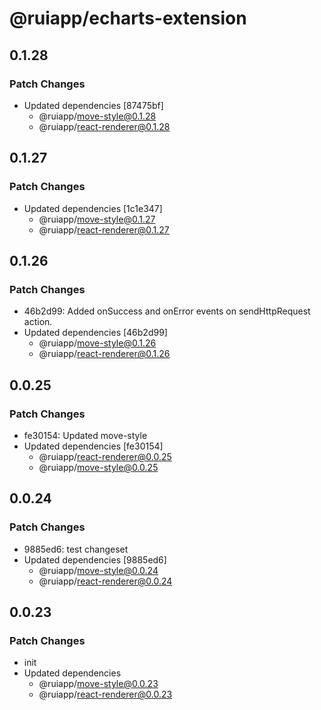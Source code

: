 # @ruiapp/echarts-extension

## 0.1.28

### Patch Changes

- Updated dependencies [87475bf]
  - @ruiapp/move-style@0.1.28
  - @ruiapp/react-renderer@0.1.28

## 0.1.27

### Patch Changes

- Updated dependencies [1c1e347]
  - @ruiapp/move-style@0.1.27
  - @ruiapp/react-renderer@0.1.27

## 0.1.26

### Patch Changes

- 46b2d99: Added onSuccess and onError events on sendHttpRequest action.
- Updated dependencies [46b2d99]
  - @ruiapp/move-style@0.1.26
  - @ruiapp/react-renderer@0.1.26

## 0.0.25

### Patch Changes

- fe30154: Updated move-style
- Updated dependencies [fe30154]
  - @ruiapp/react-renderer@0.0.25
  - @ruiapp/move-style@0.0.25

## 0.0.24

### Patch Changes

- 9885ed6: test changeset
- Updated dependencies [9885ed6]
  - @ruiapp/move-style@0.0.24
  - @ruiapp/react-renderer@0.0.24

## 0.0.23

### Patch Changes

- init
- Updated dependencies
  - @ruiapp/move-style@0.0.23
  - @ruiapp/react-renderer@0.0.23
